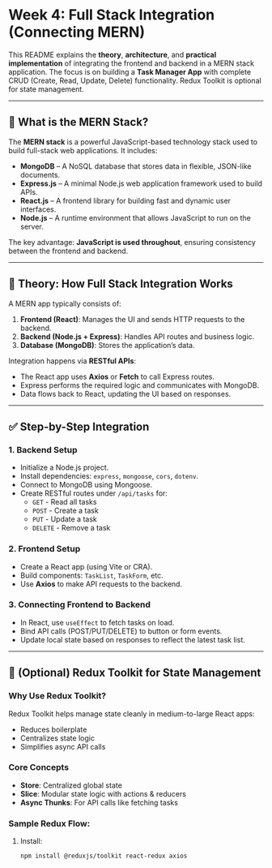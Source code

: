 # Week 4: Full Stack Integration (Connecting MERN)

This README explains the **theory**, **architecture**, and **practical implementation** of integrating the frontend and backend in a MERN stack application. The focus is on building a **Task Manager App** with complete CRUD (Create, Read, Update, Delete) functionality. Redux Toolkit is optional for state management.

---

## 🔧 What is the MERN Stack?

The **MERN stack** is a powerful JavaScript-based technology stack used to build full-stack web applications. It includes:

- **MongoDB** – A NoSQL database that stores data in flexible, JSON-like documents.
- **Express.js** – A minimal Node.js web application framework used to build APIs.
- **React.js** – A frontend library for building fast and dynamic user interfaces.
- **Node.js** – A runtime environment that allows JavaScript to run on the server.

The key advantage: **JavaScript is used throughout**, ensuring consistency between the frontend and backend.

---

## 🧠 Theory: How Full Stack Integration Works

A MERN app typically consists of:

1. **Frontend (React)**: Manages the UI and sends HTTP requests to the backend.
2. **Backend (Node.js + Express)**: Handles API routes and business logic.
3. **Database (MongoDB)**: Stores the application’s data.

Integration happens via **RESTful APIs**:
- The React app uses **Axios** or **Fetch** to call Express routes.
- Express performs the required logic and communicates with MongoDB.
- Data flows back to React, updating the UI based on responses.

---

## ✅ Step-by-Step Integration

### 1. Backend Setup
- Initialize a Node.js project.
- Install dependencies: `express`, `mongoose`, `cors`, `dotenv`.
- Connect to MongoDB using Mongoose.
- Create RESTful routes under `/api/tasks` for:
  - `GET` - Read all tasks
  - `POST` - Create a task
  - `PUT` - Update a task
  - `DELETE` - Remove a task

### 2. Frontend Setup
- Create a React app (using Vite or CRA).
- Build components: `TaskList`, `TaskForm`, etc.
- Use **Axios** to make API requests to the backend.

### 3. Connecting Frontend to Backend
- In React, use `useEffect` to fetch tasks on load.
- Bind API calls (POST/PUT/DELETE) to button or form events.
- Update local state based on responses to reflect the latest task list.

---

## 🚀 (Optional) Redux Toolkit for State Management

### Why Use Redux Toolkit?
Redux Toolkit helps manage state cleanly in medium-to-large React apps:
- Reduces boilerplate
- Centralizes state logic
- Simplifies async API calls

### Core Concepts
- **Store**: Centralized global state
- **Slice**: Modular state logic with actions & reducers
- **Async Thunks**: For API calls like fetching tasks

### Sample Redux Flow:
1. Install:  
   ```bash
   npm install @reduxjs/toolkit react-redux axios
